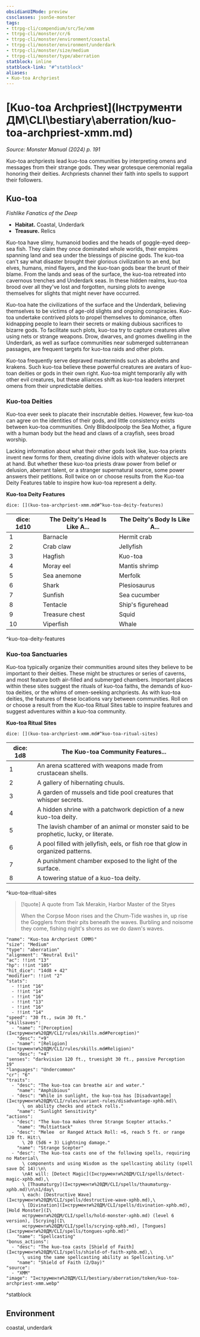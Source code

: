 ```yaml
---
obsidianUIMode: preview
cssclasses: json5e-monster
tags:
- ttrpg-cli/compendium/src/5e/xmm
- ttrpg-cli/monster/cr/6
- ttrpg-cli/monster/environment/coastal
- ttrpg-cli/monster/environment/underdark
- ttrpg-cli/monster/size/medium
- ttrpg-cli/monster/type/aberration
statblock: inline
statblock-link: "#^statblock"
aliases:
- Kuo-toa Archpriest
---
```

# [Kuo-toa Archpriest](Інструменти ДМ\CLI\bestiary\aberration/kuo-toa-archpriest-xmm.md)
*Source: Monster Manual (2024) p. 191*  

Kuo-toa archpriests lead kuo-toa communities by interpreting omens and messages from their strange gods. They wear grotesque ceremonial regalia honoring their deities. Archpriests channel their faith into spells to support their followers.

## Kuo-toa

*Fishlike Fanatics of the Deep*

- **Habitat.** Coastal, Underdark  
- **Treasure.** Relics  

Kuo-toa have slimy, humanoid bodies and the heads of goggle-eyed deep-sea fish. They claim they once dominated whole worlds, their empires spanning land and sea under the blessings of piscine gods. The kuo-toa can't say what disaster brought their glorious civilization to an end, but elves, humans, mind flayers, and the kuo-toan gods bear the brunt of their blame. From the lands and seas of the surface, the kuo-toa retreated into cavernous trenches and Underdark seas. In these hidden realms, kuo-toa brood over all they've lost and forgotten, nursing plots to avenge themselves for slights that might never have occurred.

Kuo-toa hate the civilizations of the surface and the Underdark, believing themselves to be victims of age-old slights and ongoing conspiracies. Kuo-toa undertake contrived plots to propel themselves to dominance, often kidnapping people to learn their secrets or making dubious sacrifices to bizarre gods. To facilitate such plots, kuo-toa try to capture creatures alive using nets or strange weapons. Drow, dwarves, and gnomes dwelling in the Underdark, as well as surface communities near submerged subterranean passages, are frequent targets for kuo-toa raids and other plots.

Kuo-toa frequently serve depraved masterminds such as aboleths and krakens. Such kuo-toa believe these powerful creatures are avatars of kuo-toan deities or gods in their own right. Kuo-toa might temporarily ally with other evil creatures, but these alliances shift as kuo-toa leaders interpret omens from their unpredictable deities.

### Kuo-toa Deities

Kuo-toa ever seek to placate their inscrutable deities. However, few kuo-toa can agree on the identities of their gods, and little consistency exists between kuo-toa communities. Only Blibdoolpoolp the Sea Mother, a figure with a human body but the head and claws of a crayfish, sees broad worship.

Lacking information about what their other gods look like, kuo-toa priests invent new forms for them, creating divine idols with whatever objects are at hand. But whether these kuo-toa priests draw power from belief or delusion, aberrant talent, or a stranger supernatural source, some power answers their petitions. Roll twice on or choose results from the Kuo-toa Deity Features table to inspire how kuo-toa represent a deity.

**Kuo-toa Deity Features**

`dice: [](kuo-toa-archpriest-xmm.md#^kuo-toa-deity-features)`

| dice: 1d10 | The Deity's Head Is Like A... | The Deity's Body Is Like A... |
|------------|-------------------------------|-------------------------------|
| 1 | Barnacle | Hermit crab |
| 2 | Crab claw | Jellyfish |
| 3 | Hagfish | Kuo-toa |
| 4 | Moray eel | Mantis shrimp |
| 5 | Sea anemone | Merfolk |
| 6 | Shark | Plesiosaurus |
| 7 | Sunfish | Sea cucumber |
| 8 | Tentacle | Ship's figurehead |
| 9 | Treasure chest | Squid |
| 10 | Viperfish | Whale |
^kuo-toa-deity-features

### Kuo-toa Sanctuaries

Kuo-toa typically organize their communities around sites they believe to be important to their deities. These might be structures or series of caverns, and most feature both air-filled and submerged chambers. Important places within these sites suggest the rituals of kuo-toa faiths, the demands of kuo-toa deities, or the whims of omen-seeking archpriests. As with kuo-toa deities, the features of these locations vary between communities. Roll on or choose a result from the Kuo-toa Ritual Sites table to inspire features and suggest adventures within a kuo-toa community.

**Kuo-toa Ritual Sites**

`dice: [](kuo-toa-archpriest-xmm.md#^kuo-toa-ritual-sites)`

| dice: 1d8 | The Kuo-toa Community Features... |
|-----------|-----------------------------------|
| 1 | An arena scattered with weapons made from crustacean shells. |
| 2 | A gallery of hibernating chuuls. |
| 3 | A garden of mussels and tide pool creatures that whisper secrets. |
| 4 | A hidden shrine with a patchwork depiction of a new kuo-toa deity. |
| 5 | The lavish chamber of an animal or monster said to be prophetic, lucky, or literate. |
| 6 | A pool filled with jellyfish, eels, or fish roe that glow in organized patterns. |
| 7 | A punishment chamber exposed to the light of the surface. |
| 8 | A towering statue of a kuo-toa deity. |
^kuo-toa-ritual-sites

> [!quote] A quote from Tak Merakin, Harbor Master of the Styes  
> 
> When the Corpse Moon rises and the Chum-Tide washes in, up rise the Gogglers from their pits beneath the waves. Burbling and noisome they come, fishing night's shores as we do dawn's waves.


```statblock
"name": "Kuo-toa Archpriest (XMM)"
"size": "Medium"
"type": "aberration"
"alignment": "Neutral Evil"
"ac": !!int "13"
"hp": !!int "105"
"hit_dice": "14d8 + 42"
"modifier": !!int "2"
"stats":
  - !!int "16"
  - !!int "14"
  - !!int "16"
  - !!int "13"
  - !!int "16"
  - !!int "14"
"speed": "30 ft., swim 30 ft."
"skillsaves":
  - "name": "[Perception](Інструменти%20ДМ/CLI/rules/skills.md#Perception)"
    "desc": "+9"
  - "name": "[Religion](Інструменти%20ДМ/CLI/rules/skills.md#Religion)"
    "desc": "+4"
"senses": "darkvision 120 ft., truesight 30 ft., passive Perception 19"
"languages": "Undercommon"
"cr": "6"
"traits":
  - "desc": "The kuo-toa can breathe air and water."
    "name": "Amphibious"
  - "desc": "While in sunlight, the kuo-toa has [Disadvantage](Інструменти%20ДМ/CLI/rules/variant-rules/disadvantage-xphb.md)\
      \ on ability checks and attack rolls."
    "name": "Sunlight Sensitivity"
"actions":
  - "desc": "The kuo-toa makes three Strange Scepter attacks."
    "name": "Multiattack"
  - "desc": "Melee  or Ranged Attack Roll: +6, reach 5 ft. or range 120 ft. Hit:\
      \ 20 (5d6 + 3) Lightning damage."
    "name": "Strange Scepter"
  - "desc": "The kuo-toa casts one of the following spells, requiring no Material\
      \ components and using Wisdom as the spellcasting ability (spell save DC 14):\n\
      \nAt will: [Detect Magic](Інструменти%20ДМ/CLI/spells/detect-magic-xphb.md),\
      \ [Thaumaturgy](Інструменти%20ДМ/CLI/spells/thaumaturgy-xphb.md)\n\n1/day\
      \ each: [Destructive Wave](Інструменти%20ДМ/CLI/spells/destructive-wave-xphb.md),\
      \ [Divination](Інструменти%20ДМ/CLI/spells/divination-xphb.md), [Hold Monster](І\
      нструменти%20ДМ/CLI/spells/hold-monster-xphb.md) (level 6 version), [Scrying](І\
      нструменти%20ДМ/CLI/spells/scrying-xphb.md), [Tongues](Інструменти%20ДМ/CLI/spells/tongues-xphb.md)"
    "name": "Spellcasting"
"bonus_actions":
  - "desc": "The kuo-toa casts [Shield of Faith](Інструменти%20ДМ/CLI/spells/shield-of-faith-xphb.md),\
      \ using the same spellcasting ability as Spellcasting.\n"
    "name": "Shield of Faith (2/Day)"
"source":
  - "XMM"
"image": "Інструменти%20ДМ/CLI/bestiary/aberration/token/kuo-toa-archpriest-xmm.webp"
```
^statblock

## Environment

coastal, underdark